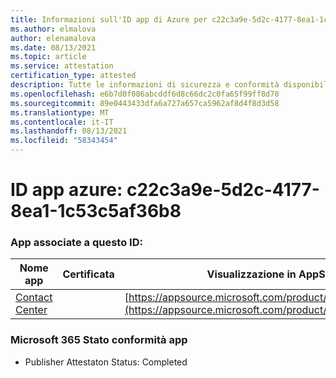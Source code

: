 ```yaml
---
title: Informazioni sull'ID app di Azure per c22c3a9e-5d2c-4177-8ea1-1c53c5af36b8
ms.author: elmalova
author: elenamalova
ms.date: 08/13/2021
ms.topic: article
ms.service: attestation
certification_type: attested
description: Tutte le informazioni di sicurezza e conformità disponibili per c22c3a9e-5d2c-4177-8ea1-1c53c5af36b8.
ms.openlocfilehash: e6b7d0f086abcddf6d8c66dc2c0fa65f99ff8d70
ms.sourcegitcommit: 89e0443433dfa6a727a657ca5962af8d4f8d3d58
ms.translationtype: MT
ms.contentlocale: it-IT
ms.lasthandoff: 08/13/2021
ms.locfileid: "58343454"
---
```

# <a name="azure-app-id-c22c3a9e-5d2c-4177-8ea1-1c53c5af36b8"></a>ID app azure: c22c3a9e-5d2c-4177-8ea1-1c53c5af36b8


### <a name="apps-associated-with-this-id"></a>App associate a questo ID:
| **Nome app** | **Certificata** | **Visualizzazione in AppSource** |
|--------------|---------------|-----------------------|
| [Contact Center](https://docs.microsoft.com/microsoft-365-app-certification/forward/WA200001428) |  | [https://appsource.microsoft.com/product/office/WA200001428](https://appsource.microsoft.com/product/office/WA200001428) |

### <a name="microsoft-365-app-compliance-status"></a>Microsoft 365 Stato conformità app
- Publisher Attestaton Status: Completed
